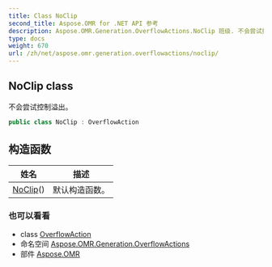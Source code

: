 ```yaml
---
title: Class NoClip
second_title: Aspose.OMR for .NET API 参考
description: Aspose.OMR.Generation.OverflowActions.NoClip 班级. 不会尝试控制溢出
type: docs
weight: 670
url: /zh/net/aspose.omr.generation.overflowactions/noclip/
---
```

## NoClip class

不会尝试控制溢出。

```csharp
public class NoClip : OverflowAction
```

## 构造函数

| 姓名 | 描述 |
| --- | --- |
| [NoClip](noclip/)() | 默认构造函数。 |

### 也可以看看

* class [OverflowAction](../overflowaction/)
* 命名空间 [Aspose.OMR.Generation.OverflowActions](../../aspose.omr.generation.overflowactions/)
* 部件 [Aspose.OMR](../../)


